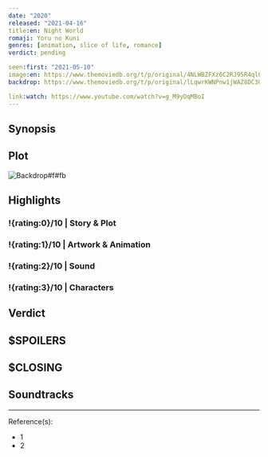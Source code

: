 ```yaml
---
date: "2020"
released: "2021-04-16"
title:en: Night World
romaji: Yoru no Kuni
genres: [animation, slice of life, romance]
verdict: pending

seen:first: "2021-05-10"
image:en: https://www.themoviedb.org/t/p/original/4NLWBZFXz6C2RJ95R4ql0p4j4yA.jpg
backdrop: https://www.themoviedb.org/t/p/original/lLqwrKWNPnw1jWAZ8DC3G6n82lE.jpg

link:watch: https://www.youtube.com/watch?v=g_M9yDqMBoI
---
```



## Synopsis

## Plot

![Backdrop#f#fb](https://www.themoviedb.org/t/p/original/2CWh6yHfu2HIiQ72zsJ98MYZQYl.jpg "Source: TMDB")

## Highlights

### !{rating:0}/10 | Story & Plot

### !{rating:1}/10 | Artwork & Animation

### !{rating:2}/10 | Sound

### !{rating:3}/10 | Characters

## Verdict

## $SPOILERS

## $CLOSING

## Soundtracks

***
Reference(s):

- 1
- 2
